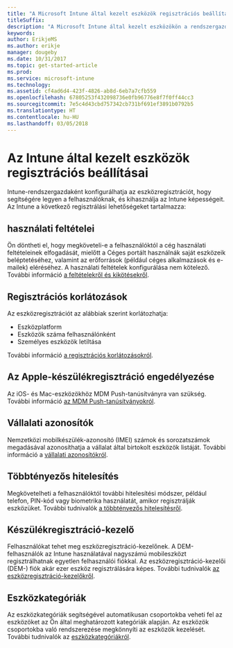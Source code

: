 ```yaml
---
title: "A Microsoft Intune által kezelt eszközök regisztrációs beállításai"
titleSuffix: 
description: "A Microsoft Intune által kezelt eszközökön a rendszergazdák által megadható regisztrációs beállítások."
keywords: 
author: ErikjeMS
ms.author: erikje
manager: dougeby
ms.date: 10/31/2017
ms.topic: get-started-article
ms.prod: 
ms.service: microsoft-intune
ms.technology: 
ms.assetid: cf4ad6d4-423f-4826-ab8d-6eb7a7cfb559
ms.openlocfilehash: 67805253f432098736e0fb96776e8f7f0ff44cc3
ms.sourcegitcommit: 7e5c4d43cbd757342cb731bf691ef3891b0792b5
ms.translationtype: HT
ms.contentlocale: hu-HU
ms.lasthandoff: 03/05/2018
---
```

# <a name="enrollment-options-for-devices-managed-by-intune"></a>Az Intune által kezelt eszközök regisztrációs beállításai

Intune-rendszergazdaként konfigurálhatja az eszközregisztrációt, hogy segítségére legyen a felhasználóknak, és kihasználja az Intune képességeit.  Az Intune a következő regisztrálási lehetőségeket tartalmazza:

## <a name="terms-and-conditions"></a>használati feltételei

Ön döntheti el, hogy megköveteli-e a felhasználóktól a cég használati feltételeinek elfogadását, mielőtt a Céges portált használnák saját eszközeik beléptetéséhez, valamint az erőforrások (például céges alkalmazások és e-mailek) eléréséhez. A használati feltételek konfigurálása nem kötelező. További információ [a feltételekről és kikötésekről](terms-and-conditions-create.md).

## <a name="enrollment-restrictions"></a>Regisztrációs korlátozások

Az eszközregisztrációt az alábbiak szerint korlátozhatja:
- Eszközplatform
- Eszközök száma felhasználónként
- Személyes eszközök letiltása

További információ [a regisztrációs korlátozásokról](enrollment-restrictions-set.md).

## <a name="enable-apple-device-enrollment"></a>Az Apple-készülékregisztráció engedélyezése

Az iOS- és Mac-eszközökhöz MDM Push-tanúsítványra van szükség. További információ [az MDM Push-tanúsítványokról](apple-mdm-push-certificate-get.md).

## <a name="corporate-identifiers"></a>Vállalati azonosítók

Nemzetközi mobilkészülék-azonosító (IMEI) számok és sorozatszámok megadásával azonosíthatja a vállalat által birtokolt eszközök listáját. További információ a [vállalati azonosítókról](corporate-identifiers-add.md).
## <a name="multi-factor-authentication"></a>Többtényezős hitelesítés

Megkövetelheti a felhasználóktól további hitelesítési módszer, például telefon, PIN-kód vagy biometrika használatát, amikor regisztrálják eszközüket. További tudnivalók [a többtényezős hitelesítésről](multi-factor-authentication.md).

## <a name="device-enrollment-manager"></a>Készülékregisztráció-kezelő
Felhasználókat tehet meg eszközregisztráció-kezelőnek.  A DEM-felhasználók az Intune használatával nagyszámú mobileszközt regisztrálhatnak egyetlen felhasználói fiókkal. Az eszközregisztráció-kezelői (DEM-) fiók akár ezer eszköz regisztrálására képes. További tudnivalók [az eszközregisztráció-kezelőkről](device-enrollment-manager-enroll.md).

## <a name="device-categories"></a>Eszközkategóriák

Az eszközkategóriák segítségével automatikusan csoportokba veheti fel az eszközöket az Ön által meghatározott kategóriák alapján. Az eszközök csoportokba való rendszerezése megkönnyíti az eszközök kezelését. További tudnivalók az [eszközkategóriákról](device-group-mapping.md).
